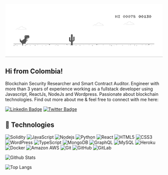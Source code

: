 [![](https://github.com/nicolasgarcia214/nicolasgarcia214/blob/main/dino.gif)](#)

## Hi from Colombia!

Blockchain Security Researcher and Smart Contract Auditor.
Engineer with more than 3 years of experience working as a fullstack developer using Javascript, ReactJs, NodeJs and Wordpress. Passionate about blockchain technologies. Find out more about me & feel free to connect with me here:

[![Linkedin Badge](https://img.shields.io/badge/-nicolasgarcia214-blue?style=flat-square&logo=Linkedin&logoColor=white&link=https://www.linkedin.com/in/nicolasgarcia214/)](https://www.linkedin.com/in/nicolasgarcia214/)
[![Twitter Badge](https://img.shields.io/badge/-@npg2311-1ca0f1?style=flat-square&labelColor=1ca0f1&logo=twitter&logoColor=white&link=https://twitter.com/_diogorodrigues)](https://twitter.com/ngp2311)

## 🏁 Technologies

![Solidity](https://img.shields.io/badge/-Solidity-black?style=flat-square&logo=ethereum)
![JavaScript](https://img.shields.io/badge/-JavaScript-black?style=flat-square&logo=javascript)
![Nodejs](https://img.shields.io/badge/-Nodejs-black?style=flat-square&logo=Node.js)
![Python](https://img.shields.io/badge/-Python-black?style=flat-square&logo=Python)
![React](https://img.shields.io/badge/-React-black?style=flat-square&logo=react)
![HTML5](https://img.shields.io/badge/-HTML5-E34F26?style=flat-square&logo=html5&logoColor=white)
![CSS3](https://img.shields.io/badge/-CSS3-1572B6?style=flat-square&logo=css3)
![WordPress](https://img.shields.io/badge/-WordPress-21759B?style=flat-square&logo=wordpress)
![TypeScript](https://img.shields.io/badge/-TypeScript-007ACC?style=flat-square&logo=typescript)
![MongoDB](https://img.shields.io/badge/-MongoDB-black?style=flat-square&logo=mongodb)
![GraphQL](https://img.shields.io/badge/-GraphQL-E10098?style=flat-square&logo=graphql)
![MySQL](https://img.shields.io/badge/-MySQL-black?style=flat-square&logo=mysql)
![Heroku](https://img.shields.io/badge/-Heroku-430098?style=flat-square&logo=heroku)
![Docker](https://img.shields.io/badge/-Docker-black?style=flat-square&logo=docker)
![Amazon AWS](https://img.shields.io/badge/Amazon%20AWS-232F3E?style=flat-square&logo=amazon-aws)
![Git](https://img.shields.io/badge/-Git-black?style=flat-square&logo=git)
![GitHub](https://img.shields.io/badge/-GitHub-181717?style=flat-square&logo=github)
![GitLab](https://img.shields.io/badge/-GitLab-FCA121?style=flat-square&logo=gitlab)

![Github Stats](https://github-readme-stats.vercel.app/api?username=nicolasgarcia214&count_private=true&show_icons=true&include_all_commits=true)

![Top Langs](https://github-readme-stats.vercel.app/api/top-langs/?username=nicolasgarcia214&hide=TeX&layout=compact)
